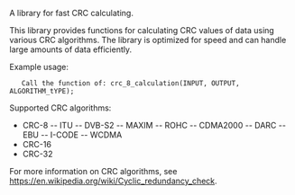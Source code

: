 A library for fast CRC calculating.

This library provides functions for calculating CRC values of data using various CRC algorithms.
The library is optimized for speed and can handle large amounts of data efficiently.

Example usage:

```
   Call the function of: crc_8_calculation(INPUT, OUTPUT, ALGORITHM_tYPE);

```

Supported CRC algorithms:

- CRC-8
  -- ITU
  -- DVB-S2
  -- MAXIM
  -- ROHC
  -- CDMA2000
  -- DARC
  -- EBU
  -- I-CODE
  -- WCDMA
- CRC-16
- CRC-32

For more information on CRC algorithms, see https://en.wikipedia.org/wiki/Cyclic_redundancy_check.
